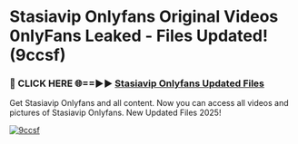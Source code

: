 # Stasiavip Onlyfans Original Videos 0nlyFans Leaked - Files Updated! (9ccsf)

<h3>🔴 CLICK HERE 🌐==►► <a href="https://tinyurl.com/2m67pmp6" rel="nofollow">Stasiavip Onlyfans Updated Files</a></h3>

Get Stasiavip Onlyfans and all content. Now you can access all videos and pictures of Stasiavip Onlyfans. New Updated Files 2025!

[![9ccsf](https://i.imgur.com/H4QAA4z.gif)](https://tinyurl.com/2m67pmp6)